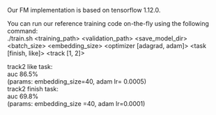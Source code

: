 Our FM implementation is based on tensorflow 1.12.0.  

You can run our reference training code on-the-fly using the following command:  
./train.sh <training_path> <validation_path> <save_model_dir> <batch_size> <embedding_size> <optimizer [adagrad, adam]> <lr> <task [finish, like]> <track [1, 2]>  
  
track2 like task:   
  auc 86.5%   
  (params: embedding_size=40, adam lr= 0.0005)  
track2 finish task:  
  auc 69.8%  
  (params: embedding_size =40, adam lr=0.0001)



